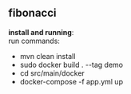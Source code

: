 ## fibonacci

**install and running**: \
run commands: 
- mvn clean install
- sudo docker build . --tag demo
- cd src/main/docker
- docker-compose -f app.yml up
 
